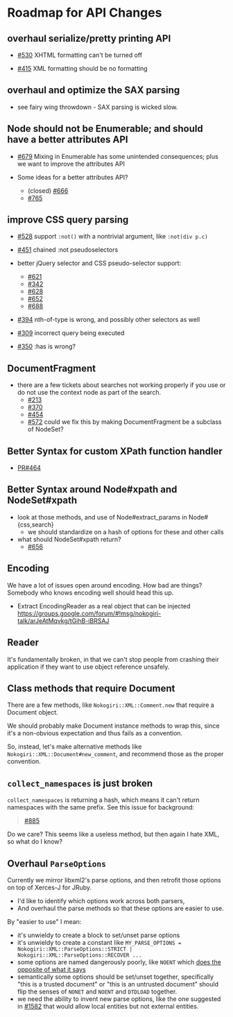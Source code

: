 # Roadmap for API Changes

## overhaul serialize/pretty printing API

* [#530](https://github.com/sparklemotion/nokogiri/issues/530)
  XHTML formatting can't be turned off

* [#415](https://github.com/sparklemotion/nokogiri/issues/415)
  XML formatting should be no formatting


## overhaul and optimize the SAX parsing

* see fairy wing throwdown - SAX parsing is wicked slow.


## Node should not be Enumerable; and should have a better attributes API

* [#679](https://github.com/sparklemotion/nokogiri/issues/679)
  Mixing in Enumerable has some unintended consequences; plus we want to improve the attributes API

* Some ideas for a better attributes API?
    * (closed) [#666](https://github.com/sparklemotion/nokogiri/issues/666)
    * [#765](https://github.com/sparklemotion/nokogiri/issues/765)


## improve CSS query parsing

* [#528](https://github.com/sparklemotion/nokogiri/issues/528)
  support `:not()` with a nontrivial argument, like `:not(div p.c)`

* [#451](https://github.com/sparklemotion/nokogiri/issues/451)
  chained :not pseudoselectors

* better jQuery selector and CSS pseudo-selector support:
    * [#621](https://github.com/sparklemotion/nokogiri/issues/621)
    * [#342](https://github.com/sparklemotion/nokogiri/issues/342)
    * [#628](https://github.com/sparklemotion/nokogiri/issues/628)
    * [#652](https://github.com/sparklemotion/nokogiri/issues/652)
    * [#688](https://github.com/sparklemotion/nokogiri/issues/688)

* [#394](https://github.com/sparklemotion/nokogiri/issues/394)
  nth-of-type is wrong, and possibly other selectors as well

* [#309](https://github.com/sparklemotion/nokogiri/issues/309)
  incorrect query being executed

* [#350](https://github.com/sparklemotion/nokogiri/issues/350)
  :has is wrong?


## DocumentFragment

* there are a few tickets about searches not working properly if you
  use or do not use the context node as part of the search.
    - [#213](https://github.com/sparklemotion/nokogiri/issues/213)
    - [#370](https://github.com/sparklemotion/nokogiri/issues/370)
    - [#454](https://github.com/sparklemotion/nokogiri/issues/454)
    - [#572](https://github.com/sparklemotion/nokogiri/issues/572)
  could we fix this by making DocumentFragment be a subclass of NodeSet?


## Better Syntax for custom XPath function handler

* [PR#464](https://github.com/sparklemotion/nokogiri/issues/464)


## Better Syntax around Node#xpath and NodeSet#xpath

* look at those methods, and use of Node#extract_params in Node#{css,search}
    * we should standardize on a hash of options for these and other calls
* what should NodeSet#xpath return?
    * [#656](https://github.com/sparklemotion/nokogiri/issues/656)

## Encoding

We have a lot of issues open around encoding. How bad are things?
Somebody who knows encoding well should head this up.

* Extract EncodingReader as a real object that can be injected
  https://groups.google.com/forum/#!msg/nokogiri-talk/arJeAtMqvkg/tGihB-iBRSAJ


## Reader

It's fundamentally broken, in that we can't stop people from crashing
their application if they want to use object reference unsafely.


## Class methods that require Document

There are a few methods, like `Nokogiri::XML::Comment.new` that
require a Document object.

We should probably make Document instance methods to wrap this, since
it's a non-obvious expectation and thus fails as a convention.

So, instead, let's make alternative methods like
`Nokogiri::XML::Document#new_comment`, and recommend those as the
proper convention.


## `collect_namespaces` is just broken

`collect_namespaces` is returning a hash, which means it can't return
namespaces with the same prefix. See this issue for background:

> [#885](https://github.com/sparklemotion/nokogiri/issues/885)

Do we care? This seems like a useless method, but then again I hate
XML, so what do I know?


## Overhaul `ParseOptions`

Currently we mirror libxml2's parse options, and then retrofit those options on top of Xerces-J for JRuby.

* I'd like to identify which options work across both parsers,
* And overhaul the parse methods so that these options are easier to use.

By "easier to use" I mean:

* it's unwieldy to create a block to set/unset parse options
* it's unwieldy to create a constant like `MY_PARSE_OPTIONS = Nokogiri::XML::ParseOptions::STRICT | Nokogiri::XML::ParseOptions::RECOVER ...`
* some options are named dangerously poorly, like `NOENT` which [does the opposite of what it says](https://github.com/sparklemotion/nokogiri/issues/1582#issuecomment-562180275)
* semantically some options should be set/unset together, specifically "this is a trusted document" or "this is an untrusted document" should flip the senses of `NONET` and `NOENT` and `DTDLOAD` together.
* we need the ability to invent new parse options, like the one suggested in [#1582](https://github.com/sparklemotion/nokogiri/issues/1582) that would allow local entities but not external entities.
